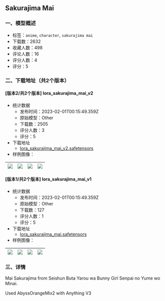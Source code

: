 ## Sakurajima Mai
### 一、模型概述

- 标签：`anime`, `character`, `sakurajima mai`
- 下载数：2632
- 收藏人数：498
- 评论人数：16
- 评分人数：4
- 评分：5

### 二、下载地址（共2个版本）

#### [版本2/共2个版本] lora_sakurajima_mai_v2

- 统计数据
  - 发布时间：2023-02-01T00:15:49.359Z
  - 原始模型：Other
  - 下载数：2505
  - 评分人数：3
  - 评分：5
- 下载地址
  - [lora_sakurajima_mai_v2.safetensors](https://civitai.com/api/download/models/6949)
- 样例图像：

| <img src="https://image.civitai.com/xG1nkqKTMzGDvpLrqFT7WA/8b06cc85-0aa1-493f-ac42-b07d5e653f00/width=450/63589.jpeg" /> | <img src="https://image.civitai.com/xG1nkqKTMzGDvpLrqFT7WA/5ccb0dca-7b00-4961-2ddf-1b18bd11c200/width=450/63588.jpeg" /> | <img src="https://image.civitai.com/xG1nkqKTMzGDvpLrqFT7WA/96e49fd8-bed0-44dd-82d9-3f6c743ea800/width=450/63591.jpeg" /> | <img src="https://image.civitai.com/xG1nkqKTMzGDvpLrqFT7WA/b5d29a1c-c0cf-47e6-95a7-9a2ed6399e00/width=450/63586.jpeg" /> |
| ---- | ---- | ---- | ---- |

#### [版本1/共2个版本] lora_sakurajima_mai_v1

- 统计数据
  - 发布时间：2023-02-01T00:15:49.359Z
  - 原始模型：Other
  - 下载数：127
  - 评分人数：1
  - 评分：5
- 下载地址
  - [lora_sakurajima_mai.safetensors](https://civitai.com/api/download/models/6909)
- 样例图像：

| <img src="https://image.civitai.com/xG1nkqKTMzGDvpLrqFT7WA/f051deaf-ca37-4cc1-189e-34134b63b900/width=450/63151.jpeg" /> | <img src="https://image.civitai.com/xG1nkqKTMzGDvpLrqFT7WA/d2ea75a7-3cdb-4b6e-1e5b-cccd857d8b00/width=450/63156.jpeg" /> | <img src="https://image.civitai.com/xG1nkqKTMzGDvpLrqFT7WA/c5ef0767-dd81-460a-8c27-69d027564700/width=450/63155.jpeg" /> | <img src="https://image.civitai.com/xG1nkqKTMzGDvpLrqFT7WA/14ed1700-bbf8-4e27-aead-35903755df00/width=450/63154.jpeg" /> |
| ---- | ---- | ---- | ---- |


### 三、详情
<p>Mai Sakurajima from Seishun Buta Yarou wa Bunny Girl Senpai no Yume wo Minai.</p><p></p><p>Used AbyssOrangeMix2 with Anything V3</p>